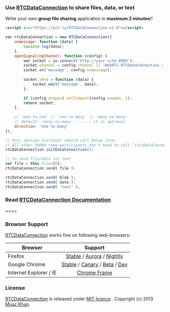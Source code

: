 ### Use [RTCDataConnection](http://bit.ly/RTCDataConnection) to share files, data, or text

Write your own **group file sharing** application in **maximum 2 minutes**!!

```html
<script src="https://bit.ly/RTCDataConnection-v1-0"></script>
```

```javascript
var rtcDataConnection = new RTCDataConnection({
    onmessage: function (data) {
        console.log(data);
    },
    openSignalingChannel: function (config) {
        var socket = io.connect('http://your-site:8888');
        socket.channel = config.channel || 'WebRTC-RTCDataConnection';
		socket.on('message', config.onmessage);
		
        socket.send = function (data) {
            socket.emit('message', data);
        };

        if (config.onopen) setTimeout(config.onopen, 1);
        return socket;
    },
	
    // 'one-to-one' || 'one-to-many' || 'many-to-many'
    // default: 'many-to-many' ------- it is optional
    direction: 'one-to-many'
});

// Only session initiator should call below line; 
// All other 10000 room participants don't need to call "initDataConnection"!
rtcDataConnection.initDataConnection();

// to send file/data /or text
var file = this.files[0];
rtcDataConnection.send( file );

rtcDataConnection.send( blob );
rtcDataConnection.send( data );
rtcDataConnection.send( 'text' );
```

### Read [RTCDataConnection Documentation](http://bit.ly/RTCDataConnection)


====
### Browser Support
[RTCDataConnection](http://bit.ly/RTCDataConnection) works fine on following web-browsers:

| Browser        | Support           |
| ------------- |:-------------:|
| Firefox | [Stable](http://www.mozilla.org/en-US/firefox/new/) / [Aurora](http://www.mozilla.org/en-US/firefox/aurora/) / [Nightly](http://nightly.mozilla.org/) |
| Google Chrome | [Stable](https://www.google.com/intl/en_uk/chrome/browser/) / [Canary](https://www.google.com/intl/en/chrome/browser/canary.html) / [Beta](https://www.google.com/intl/en/chrome/browser/beta.html) / [Dev](https://www.google.com/intl/en/chrome/browser/index.html?extra=devchannel#eula) |
| Internet Explorer / IE | [Chrome Frame](http://www.google.com/chromeframe) |


### License

[RTCDataConnection](http://bit.ly/RTCDataConnection) is released under [MIT licence](https://webrtc-experiment.appspot.com/licence/) . Copyright (c) 2013 [Muaz Khan](https://plus.google.com/100325991024054712503).
